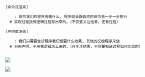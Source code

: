 
```
[命令式渲染]

	: 命令我们的程序去做什么, 程序就会跟着你的命令去一步一步执行
  # 实现过程按照逻辑过程写出来的。（不仅要关注结果，还有过程）

[声明式渲染]

	: 我们只需要告诉程序我们想要什么效果, 其他的交给程序来做
  # 只用声明，不用管逻辑怎么来的。（只关注结果，不需要知道过程如何实现的）


```

![](http://localhost/it/front-end/1571929581620-8e8ff0a9-4ca7-4131-9867-643e686aac6f.png#align=left&display=inline&height=456&originHeight=326&originWidth=533&size=0&status=done&width=746)

![](http://localhost/it/front-end/1571930625693-d548b7d3-a39f-46e5-ada5-15040b2d446d.webp#align=left&display=inline&height=177&originHeight=285&originWidth=1200&size=0&status=done&width=746)
